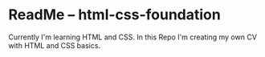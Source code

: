 # ReadMe – html-css-foundation
Currently I'm learning HTML and CSS. In this Repo I'm creating my own CV with HTML and CSS basics.
